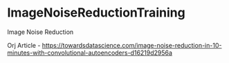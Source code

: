 # ImageNoiseReductionTraining
Image Noise Reduction


Orj Article - https://towardsdatascience.com/image-noise-reduction-in-10-minutes-with-convolutional-autoencoders-d16219d2956a

